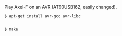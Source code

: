 Play Axel-F on an AVR (AT90USB162, easily changed).

    $ apt-get install avr-gcc avr-libc


    $ make

